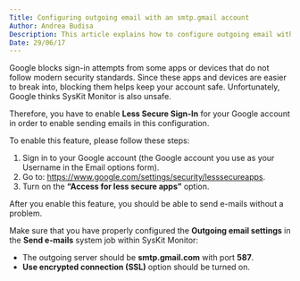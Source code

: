 ```yaml
---
Title: Configuring outgoing email with an smtp.gmail account
Author: Andrea Budisa
Description: This article explains how to configure outgoing email with an smtp.gmail account to use with SysKit Monitor.
Date: 29/06/17
---
```

Google blocks sign-in attempts from some apps or devices that do not follow modern security standards. Since these apps and devices are easier to break into, blocking them helps keep your account safe. Unfortunately, Google thinks SysKit Monitor is also unsafe.

Therefore, you have to enable __Less Secure Sign-In__ for your Google account in order to enable sending emails in this configuration.

To enable this feature, please follow these steps:

1. Sign in to your Google account (the Google account you use as your Username in the Email options form).
2. Go to: <https://www.google.com/settings/security/lesssecureapps>.
3. Turn on the __“Access for less secure apps”__ option.

After you enable this feature, you should be able to send e-mails without a problem.

Make sure that you have properly configured the __Outgoing email settings__ in the __Send e-mails__ system job within SysKit Monitor:

* The outgoing server should be __smtp.gmail.com__ with port __587__.
* __Use encrypted connection (SSL)__ option should be turned on.